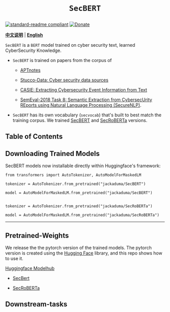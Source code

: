 <!--
 * @Author: Kun
 * @Date: 2020-11-24 22:58:24
 * @LastEditTime: 2022-01-21 15:36:01
 * @LastEditors: Kun
 * @Description: 
 * @FilePath: /projects/my_open_projects/SecBERT/README.md
-->
# <p align=center>**`SecBERT`**</p>

[![standard-readme compliant](https://img.shields.io/badge/readme%20style-standard-brightgreen.svg?style=flat-square)](https://github.com/jackaduma/SecBERT)
[![Donate](https://img.shields.io/badge/Donate-PayPal-green.svg)](https://paypal.me/jackaduma?locale.x=zh_XC)

[**中文说明**](./README.zh-CN.md) | [**English**](./README.md)

`SecBERT` is a `BERT` model trained on cyber security text, learned CyberSecurity Knowledge.

* `SecBERT` is trained on papers from the corpus of 
  
  * [APTnotes](https://github.com/kbandla/APTnotes)
  
  * [Stucco-Data: Cyber security data sources](https://stucco.github.io/data/)  
  
  * [CASIE: Extracting Cybersecurity Event Information from Text](https://ebiquity.umbc.edu/_file_directory_/papers/943.pdf)
  
  * [SemEval-2018 Task 8: Semantic Extraction from CybersecUrity REports using Natural Language Processing (SecureNLP)](https://competitions.codalab.org/competitions/17262). 

* `SecBERT` has its own vocabulary (`secvocab`) that's built to best match the training corpus. We trained [SecBERT](https://huggingface.co/jackaduma/SecBERT)  and [SecRoBERTa](https://huggingface.co/jackaduma/SecRoBERTa) versions.


## **Table of Contents**


## **Downloading Trained Models**

SecBERT models now installable directly within Huggingface's framework:

```
from transformers import AutoTokenizer, AutoModelForMaskedLM

tokenizer = AutoTokenizer.from_pretrained("jackaduma/SecBERT")

model = AutoModelForMaskedLM.from_pretrained("jackaduma/SecBERT")


tokenizer = AutoTokenizer.from_pretrained("jackaduma/SecRoBERTa")

model = AutoModelForMaskedLM.from_pretrained("jackaduma/SecRoBERTa")

```

------

## **Pretrained-Weights** 

We release the the pytorch version of the trained models. The pytorch version is created using the [Hugging Face](https://github.com/huggingface/pytorch-pretrained-BERT) library, and this repo shows how to use it.

[Huggingface Modelhub](https://huggingface.co/models)

  * [SecBert](https://huggingface.co/jackaduma/SecBERT)

  * [SecRoBERTa](https://huggingface.co/jackaduma/SecRoBERTa)


## **Downstream-tasks** 
